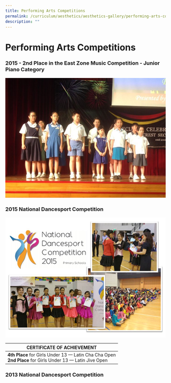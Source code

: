 ```yaml
---
title: Performing Arts Competitions
permalink: /curriculum/aesthetics/aesthetics-gallery/performing-arts-competitions/
description: ""
---
```

# **Performing Arts Competitions**

### 2015 - 2nd Place in the East Zone Music Competition - Junior Piano Category

![](/images/East%20Zone%20Music%20Competition%20-%20Junior%20Piano%20Category%20-%202nd%20Place.jpg)

### 2015 National Dancesport Competition

![](/images/National%20Dancesports%202015%20Collage.jpg)

| **CERTIFICATE OF ACHIEVEMENT** 	|
|---	|
| **4th Place** for Girls Under 13 — Latin Cha Cha Open<br>**2nd Place** for Girls Under 13 — Latin Jive Open 	|


### 2013 National Dancesport Competition